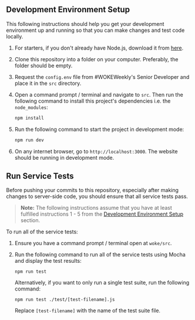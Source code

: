 ## Development Environment Setup

This following instructions should help you get your development environment up and running so that you can make changes and test code locally.

1. For starters, if you don't already have Node.js, download it from [here](https://nodejs.org/en/download/).

2. Clone this repository into a folder on your computer. Preferably, the folder should be empty.

3. Request the `config.env` file from #WOKEWeekly's Senior Developer and place it in the `src` directory.

4. Open a command prompt / terminal and navigate to `src`. Then run the following command to install this project's dependencies i.e. the `node_modules`:
   ```sh
   npm install
   ```

5. Run the following command to start the project in development mode:
   ```sh
   npm run dev
   ```

6. On any internet browser, go to `http://localhost:3000`. The website should be running in development mode.

<!-- ## Linting and Prettifying

It is strongly recommended that you install the [ESLint](https://eslint.org/) plugin in your text editor.

This plugin is very useful for highlighting problems while you're writing code and ensuring the code you're writing matches standard convention.

To scan the source files for linting errors or warnings, run the following command:
```
npm run lint
```

Is it also important to ensure that code is correctly formatted before committing. In order to ensure this, run the following command:
```
npm run prettify
``` -->


## Run Service Tests

Before pushing your commits to this repository, especially after making changes to server-side code, you should ensure that all service tests pass. 

>**Note:** The following instructions assume that you have at least fulfilled instructions 1 - 5 from the [Development Environment Setup](#development-environment-setup) section.

To run all of the service tests:

1. Ensure you have a command prompt / terminal open at `woke/src`.

2. Run the following command to run all of the service tests using Mocha and display the test results:
   ```
   npm run test
   ```

   Alternatively, if you want to only run a single test suite, run the following command:
   
   ```
   npm run test ./test/[test-filename].js
   ```
   Replace  `[test-filename]` with the name of the test suite file.